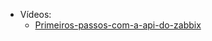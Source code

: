 - Vídeos:
  * [Primeiros-passos-com-a-api-do-zabbix](https://ead.jlcp.com.br/curso/primeiros-passos-com-a-api-do-zabbix/)
